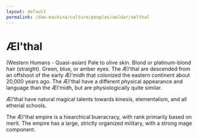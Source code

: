 ```yaml
---
layout: default
permalink: /dae-machina/culture/peoples/aeldar/aelthal
---
```


# Æl'thal

(Western Humans - Quasi-asian)
Pale to olive skin. Blond or platinum-blond hair (straight). Green, blue, or amber eyes.
The Æl'thal are descended from an offshoot of the early Æl'midh that colonized the eastern continent about 20,000 years ago. The
Æl'thal have a different physical appearance and language than the Æl'midh, but are physiologically quite similar.

Æl'thal have natural magical talents towards kinesis, elementalism, and all etherial schools.

The Æl'thal empire is a hiearchical bueracracy, with rank primarily based on merit. 
The empire has a large, strictly organized military, with a strong mage component.
